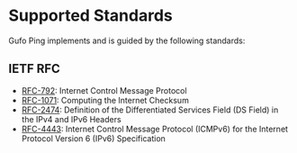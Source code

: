 # Supported Standards

Gufo Ping implements and is guided by the following standards:

## IETF RFC

* [RFC-792][RFC-792]: Internet Control Message Protocol
* [RFC-1071][RFC-1071]: Computing the Internet Checksum
* [RFC-2474][RFC-2474]: Definition of the Differentiated
  Services Field (DS Field) in the IPv4 and IPv6 Headers
* [RFC-4443][RFC-4443]: Internet Control Message Protocol (ICMPv6)
  for the Internet Protocol Version 6 (IPv6) Specification

[RFC-792]: https://datatracker.ietf.org/doc/html/rfc792
[RFC-1071]: https://datatracker.ietf.org/doc/html/rfc1071
[RFC-2474]: https://datatracker.ietf.org/doc/html/rfc2474
[RFC-4443]: https://datatracker.ietf.org/doc/html/rfc4443
